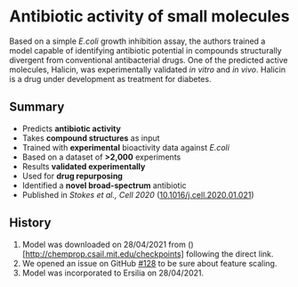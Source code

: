 # Antibiotic activity of small molecules

Based on a simple _E.coli_ growth inhibition assay, the authors trained a model capable of identifying antibiotic potential in compounds structurally divergent from conventional antibacterial drugs. One of the predicted active molecules, Halicin, was experimentally validated _in vitro_ and _in vivo_. Halicin is a drug under development as treatment for diabetes.

## Summary

* Predicts **antibiotic activity**
* Takes **compound structures** as input
* Trained with **experimental** bioactivity data against _E.coli_
* Based on a dataset of **>2,000** experiments
* Results **validated experimentally**
* Used for **drug repurposing**
* Identified a **novel broad-spectrum** antibiotic
* Published in *Stokes et al., Cell 2020* ([10.1016/j.cell.2020.01.021]())

## History

1. Model was downloaded on 28/04/2021 from ()[http://chemprop.csail.mit.edu/checkpoints] following the direct link.
2. We opened an issue on GitHub [#128](https://github.com/chemprop/chemprop/issues/108#issuecomment-802245616) to be sure about feature scaling.
3. Model was incorporated to Ersilia on 28/04/2021.
